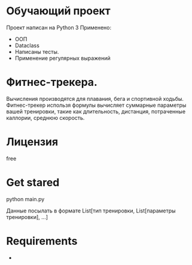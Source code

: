 # Обучающий проект
Проект написан на Python 3
Применено:
* ООП
* Dataclass
* Написаны тесты.
* Применение регулярных выражений 

# Фитнес-трекера. 

Вычисления производятся для плавания, бега и спортивной ходьбы. 
Фитнес-трекер использя формулы вычисляет суммарные параметры вашей тренировки, такие как длительность, дистанция, потраченные каллории, среднюю скорость.

# Лицензия
free

# Get stared
   python main.py

Данные посылать в формате List[тип тренировки, List[параметры тренировки], ...]

# Requirements
-
